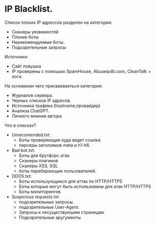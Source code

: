 # IP Blacklist.
Список плохих IP адрессов разделен на категории:
- Сканеры уязвимостей
- Плохие боты
- Нерекомендуемые боты.
- Подозрительные запросы

Источники:
- Сайт ловушка
- IP проверены с помошью SpamHouse, Abuseipdb.com, CleanTalk + логи.

На основании чего присваеваеться категория:
- Журналов сервера.
- Черных списков IP адресов.
- Источника трафика (hostname,провайдер)
- Анализа ChatGPT.
- Личного мнения автора

Что в списках?
- Unrecomended.txt: 
    - Боты проверяющие куда ведет ссылка
    - парсеры заголовков meta и h1-h6.
- Bad bot.txt:
    - Боты для брутфорс атак
    - Сканеры плагинов
    - Сканеры XSS, SQL
    - боты переберающие пользователей.
- DDOS.txt:
    - Боты использующиеся для аттак по HTTP/HTTPS
    - Боты которые могут быть использованы для атак HTTP/HTTPS
    - Боты мониторингов.
- Suspicious requests.txt
    - подозрительные запросы.
    - подозрительные User-Agent.
    - Запросы к несуществуюшим страницам.
    - Подозрительные аругументы
    